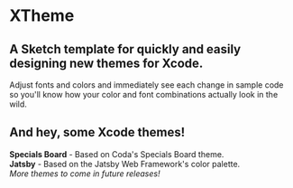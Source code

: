 # XTheme

A Sketch template for quickly and easily designing new themes for Xcode.
--------------------------------------------------------------------------

Adjust fonts and colors and immediately see each change in sample code so you'll know how your color and font combinations actually look in the wild.




And hey, some Xcode themes!
---------------------------

**Specials Board** - Based on Coda's Specials Board theme.  
**Jatsby** - Based on the Jatsby Web Framework's color palette.  
 *More themes to come in future releases!*
